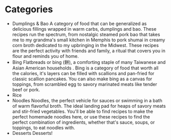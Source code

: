 # Categories

- Dumplings & Bao
  A category of food that can be generalized as delicious fillings wrapped in warm carbs, dumplings and bao. These recipes run the spectrum, from nostalgic steamed pork bao that takes me to my grandma's small kitchen in Memphis to pork shumai in creamy corn broth dedicated to my upbringing in the Midwest. These recipes are the perfect activity with friends and family, a ritual that covers you in flour and reminds you of home. 
- Bing
  Flatbreads or bing (餅), a comforting staple of many Taiwanese and Asian American households . Bing is a category of food that worth all the calories, it's layers can be filled with scallions and pan-fried for classic scallion pancakes. You can also make bing as a canvas for toppings, from scrambled egg to savory marinated meats like tender beef or pork. 
- Rice
- Noodles
  Noodles, the perfect vehicle for sauces or swimming in a bath of warm flavorful broth. The ideal landing pad for heaps of savory meats and stir-fried vegetables. You'll be able to find recipes to make the perfect homemade noodles here, or use these recipes to find the perfect combination of ingredients, whether that's sauce, soups, or toppings, to eat noodles with.
- Desserts 
  Desserts!